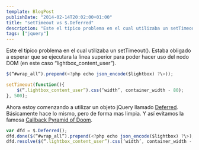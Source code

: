 ```yaml
---
template: BlogPost
publishDate: "2014-02-14T20:02:00+01:00"
title: "setTimeout vs $.Deferred"
description: "Este el típico problema en el cual utilizaba un setTimeout."
tags: ["jquery"]
---
```


Este el típico problema en el cual utilizaba un setTimeout(). Estaba
obligado a esperar que se ejecutara la linea superior para poder hacer
uso del nodo DOM (en este caso “lightbox_content_user”).

```javascript
$(“#wrap_all”).prepend(<?php echo json_encode($lightbox) ?\>));

setTimeout(function(){
	$(“.lightbox_content_user”).css(‘width’, container_width - 80);
}, 500);
```

Ahora estoy comenzando a utilizar un objeto jQuery llamado
[Deferred](https://api.jquery.com/category/deferred-object/).
Básicamente hace lo mismo, pero de forma mas limpia. Y así evitamos la
famosa [Callback Pyramid of
Doom](https://www.reddit.com/r/javascript/comments/1atmht/how_we_killed_the_callback_pyramid_of_doom/).

```javascript
var dfd = $.Deferred();
dfd.done($(“#wrap_all”).prepend(<?php echo json_encode($lightbox) ?\>);
dfd.resolve($(“.lightbox_content_user”).css(‘width’, container_width - 80));
```
